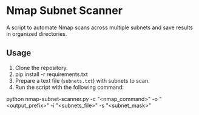 # Nmap Subnet Scanner

A script to automate Nmap scans across multiple subnets and save results in organized directories.

## Usage

1. Clone the repository.
2. pip install -r requirements.txt
3. Prepare a text file (`subnets.txt`) with subnets to scan.
4. Run the script with the following command:


python nmap-subnet-scanner.py -c "<nmap_command>" -o "<output_prefix>" -i "<subnets_file>" -s "<subnet_mask>"

